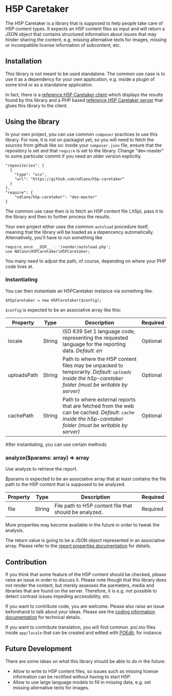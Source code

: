 # H5P Caretaker
The H5P Caretaker is a library that is supposed to help people take care of H5P content types. It expects an H5P content files as input and will return a JSON object that contains structured information about issues that may hinder sharing the content, e.g. missing alternative texts for images, missing or incompatible license information of subcontent, etc.

## Installation
This library is not meant to be used standalone. The common use case is to use it as a dependency for your own application, e.g. inside a plugin of some kind or as a standalone application.

In fact, there is a [reference H5P Caretaker client](https://github.com/ndlano/h5p-caretaker-client)
which displays the results found by this library and a PHP based [reference H5P Caretaker server](https://github.com/ndlano/h5p-caretaker-server) that glues this library to the client.

## Using the library
In your own project, you can use common `composer` practices to use this library. For now, it is not on packagist yet, so you will need to fetch the sources from github like so: Inside your `composer.json` file, ensure that the repository is set and that `require` is set to the library. Change "dev-master" to some particular commit if you need an older version explicitly.

```
"repositories": [
  {
    "type": "vcs",
    "url": "https://github.com/ndlano/h5p-caretaker"
  }
],
"require": {
    "ndlano/h5p-caretaker": "dev-master"
}
```

The common use case then is to fetch an H5P content file (.h5p), pass it to the library and then to further process the results.

Your own project either uses the common `autoload` procedure itself, meaning that the library will be loaded as a depencency automatically. Alternatively, you'll have to run something like

```
require_once __DIR__ . '/vendor/autoload.php';
use Ndlano\H5PCaretaker\H5PCaretaker;
```

You many need to adjust the path, of course, depending on where your PHP code lives at.

### Instantiating
You can then instantiate an H5PCaretaker instance via something like.
```
$h5pCaretaker = new H5PCaretaker($config);
```

`$config` is expected to be an associative array like this:

| __Property__ | __Type__ | __Description__                                                                                                                                             | __Required__ |
| ------------ | -------- | ----------------------------------------------------------------------------------------------------------------------------------------------------------- | ------------ |
| locale       | String   | ISO 639 Set 1 language code, representing the requested language for the reporting data. _Default: en_                                                      | Optional     |
| uploadsPath  | String   | Path to where the H5P content files may be unpacked to temporarily. _Default: `uploads` inside the h5p-caretaker folder (must be writable by server)_       | Optional     |
| cachePath    | String   | Path to where external reports that are fetched from the web can be cached. _Default: `cache` inside the h5p-caretaker folder (must be writable by server)_ | Optional     |

After instantiating, you can use certain methods

### analyze($params: array) => array
Use analyze to retrieve the report.

$params is expected to be an associative array that at least contains the file path to the H5P content that is supposed to be analyzed.

| __Property__ | __Type__ | __Description__                                        | __Required__ |
| ------------ | -------- | ------------------------------------------------------ | ------------ |
| file         | String   | File path to H5P content file that should be analyzed. | Required     |

More properties may become available in the future in order to tweak the analysis.

The return value is going to be a JSON object represented in an associative array. Please refer to the [report properties documentation](docs/report-properties.md) for details.

## Contribution
If you think that some feature of the H5P content should be checked, please raise an issue in order to discuss it. Please note though that this library does not render the content, but merely assesses the parmeters, media and libraries that are found on the server. Therefore, it is e.g. not possible to detect contrast issues impeding accessibility, etc.

If you want to contribute code, you are welcome. Please also raise an issue beforehand to talk about your ideas. Please see the [coding information documentation](docs/coding-information.md) for technical details.

If you want to contribute translation, you will find common .po/.mo files inside `app/locale` that can be created and edited with [POEdit](https://poedit.net/), for instance.

## Future Development
There are some ideas on what this library should be able to do in the future:
- Allow to write to H5P content files, so issues such as missing license information can be rectified without having to start H5P.
- Allow to use large language models to fill in missing data, e.g. set missing alternative texts for images.
